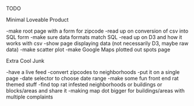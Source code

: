 TODO

Minimal Loveable Product

-make root page with a form for zipcode
-read up on conversion of csv into SQL form
-make sure data formats match SQL
-read up on D3 and how it works with csv
-show page displaying data (not necessarily D3, maybe raw data)
-make scatter plot
-make Google Maps plotted out spots page

Extra Cool Junk

-have a live feed
-convert zipcodes to neighborhoods
-put it on a single page
-date selector to choose date range
-make some fun front end rat themed stuff
-find top rat infested neighborhoods or buildings or blocks/areas and share it
-making map dot bigger for buildings/areas with multiple complaints
